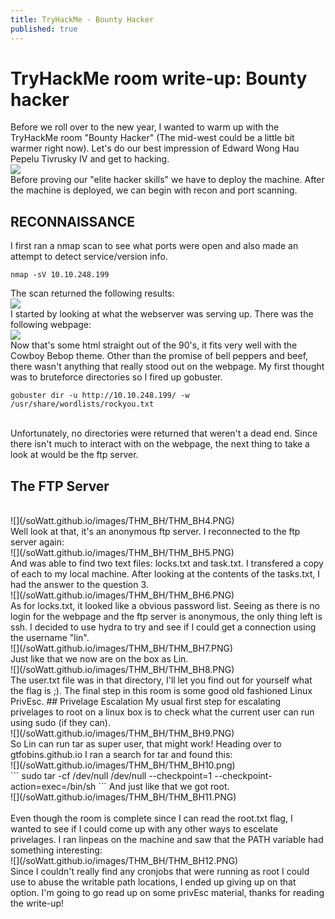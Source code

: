 ```yaml
---
title: TryHackMe - Bounty Hacker
published: true
---
```


# [](#header-1)TryHackMe room write-up: Bounty hacker

Before we roll over to the new year, I wanted to warm up with the TryHackMe room "Bounty Hacker" (The mid-west could be a little bit warmer right now). Let's do our best impression of Edward Wong Hau Pepelu Tivrusky IV and get to hacking.
<br/>
![](/soWatt.github.io/images/THM_BH/THM_BH1.PNG)
<br/>
Before proving our "elite hacker skills" we have to deploy the machine. After the machine is deployed, we can begin with recon and port scanning.
<br/>
## RECONNAISSANCE
I first ran a nmap scan to see what ports were open and also made an attempt to detect service/version info.
```
nmap -sV 10.10.248.199
```
The scan returned the following results:
<br/>
![](/soWatt.github.io/images/THM_BH/THM_BH2.PNG)
<br/>
I started by looking at what the webserver was serving up. There was the following webpage:
<br/>
![](/soWatt.github.io/images/THM_BH/THM_BH3.PNG)
<br/>
Now that's some html straight out of the 90's, it fits very well with the Cowboy Bebop theme. Other than the promise of bell peppers and beef, there wasn't anything that really stood out on the webpage. My first thought was to bruteforce directories so I fired up gobuster.
<br/>
```
gobuster dir -u http://10.10.248.199/ -w /usr/share/wordlists/rockyou.txt
```
<br/>
Unfortunately, no directories were returned that weren't a dead end. Since there isn't much to interact with on the webpage, the next thing to take a look at would be the ftp server.

## The FTP Server
<br/>
![](/soWatt.github.io/images/THM_BH/THM_BH4.PNG)
<br/>
Well look at that, it's an anonymous ftp server. I reconnected to the ftp server again:
<br/>
![](/soWatt.github.io/images/THM_BH/THM_BH5.PNG)
<br/>
And was able to find two text files: locks.txt and task.txt. I transfered a copy of each to my local machine. After looking at the contents of the tasks.txt, I had the answer to the question 3.
<br/>
![](/soWatt.github.io/images/THM_BH/THM_BH6.PNG)
<br/>
As for locks.txt, it looked like a obvious password list. Seeing as there is no login for the webpage and the ftp server is anonymous, the only thing left is ssh. I decided to use hydra to try and see if I could get a connection using the username "lin".
<br/>
![](/soWatt.github.io/images/THM_BH/THM_BH7.PNG)
<br/>
Just like that we now are on the box as Lin.
<br/>
![](/soWatt.github.io/images/THM_BH/THM_BH8.PNG)
<br/>
The user.txt file was in that directory, I'll let you find out for yourself what the flag is ;). The final step in this room is some good old fashioned Linux PrivEsc.
## Privelage Escalation
My usual first step for escalating privelages to root on a linux box is to check what the current user can run using sudo (if they can).
<br/>
![](/soWatt.github.io/images/THM_BH/THM_BH9.PNG)
<br/>
So Lin can run tar as super user, that might work! Heading over to gtfobins.github.io I ran a search for tar and found this:
<br/>
![](/soWatt.github.io/images/THM_BH/THM_BH10.png)
<br/>
```
sudo tar -cf /dev/null /dev/null --checkpoint=1 --checkpoint-action=exec=/bin/sh
```
And just like that we got root.
<br/>
![](/soWatt.github.io/images/THM_BH/THM_BH11.PNG)
<br/>
<br/>
Even though the room is complete since I can read the root.txt flag, I wanted to see if I could come up with any other ways to escelate privelages. I ran linpeas on the machine and saw that the PATH variable had something interesting:
<br/>
![](/soWatt.github.io/images/THM_BH/THM_BH12.PNG)
<br/>
Since I couldn't really find any cronjobs that were running as root I could use to abuse the writable path locations, I ended up giving up on that option. I'm going to go read up on some privEsc material, thanks for reading the write-up!
